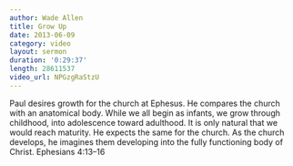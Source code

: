 ```yaml
--- 
author: Wade Allen 
title: Grow Up 
date: 2013-06-09 
category: video
layout: sermon
duration: '0:29:37'
length: 28611537
video_url: NPGzgRaStzU 
---
```


Paul desires growth for the church at Ephesus. He compares the church with an anatomical body. While we all begin as infants, we grow through childhood, into adolescence toward adulthood. It is only natural that we would reach maturity. He expects the same for the church. As the church develops, he imagines them developing into the fully functioning body of Christ. Ephesians 4:13–16